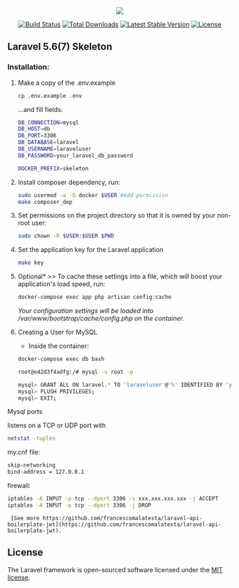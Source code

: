 <p align="center"><img src="https://laravel.com/assets/img/components/logo-laravel.svg"></p>

<p align="center">
<a href="https://travis-ci.org/laravel/framework"><img src="https://travis-ci.org/laravel/framework.svg" alt="Build Status"></a>
<a href="https://packagist.org/packages/laravel/framework"><img src="https://poser.pugx.org/laravel/framework/d/total.svg" alt="Total Downloads"></a>
<a href="https://packagist.org/packages/laravel/framework"><img src="https://poser.pugx.org/laravel/framework/v/stable.svg" alt="Latest Stable Version"></a>
<a href="https://packagist.org/packages/laravel/framework"><img src="https://poser.pugx.org/laravel/framework/license.svg" alt="License"></a>
</p>

## Laravel 5.6(7) Skeleton

### Installation:

1.  Make a copy of the .env.example
    ```bash
    cp .env.example .env
    ```
    ...and fill fields:
    ```bash
    DB_CONNECTION=mysql
    DB_HOST=db
    DB_PORT=3306
    DB_DATABASE=laravel
    DB_USERNAME=laraveluser
    DB_PASSWORD=your_laravel_db_password

    DOCKER_PREFIX=skeleton
    ```
2. Install composer dependency, run: 
    ```bash
    sudo usermod -a -G docker $USER #Add permission
    make composer_dep
    ```
3. Set permissions on the project directory so that it is owned by your non-root user:
    ```bash
    sudo chown -R $USER:$USER $PWD
    ```

4.  Set the application key for the Laravel application
    ```bash
    make key
    ``` 
5. Optional* >> To cache these settings into a file, which will boost your application's load speed, run:   
    ```bash
    docker-compose exec app php artisan config:cache
    ```
    _Your configuration settings will be loaded into /var/www/bootstrap/cache/config.php on the container._
    
6.  Creating a User for MySQL
    * Inside the container:
    ```bash
    docker-compose exec db bash
    
    root@e42d3f4adfg:/# mysql -u root -p

    mysql> GRANT ALL ON laravel.* TO 'laraveluser'@'%' IDENTIFIED BY 'your_laravel_db_password';
    mysql> FLUSH PRIVILEGES;
    mysql> EXIT;

    ```
    
    
Mysql ports

 listens on a TCP or UDP port with 
 ```bash
 netstat -tuplen
 ```
 my.cnf file:
 ```bash
 skip-networking
 bind-address = 127.0.0.1
 ```
 
 firewall:
 ```bash
 iptables -A INPUT -p tcp --dport 3306 -s xxx.xxx.xxx.xxx -j ACCEPT
 iptables -A INPUT -p tcp --dport 3306 -j DROP
 ```
    
     [See more https://github.com/francescomalatesta/laravel-api-boilerplate-jwt](https://github.com/francescomalatesta/laravel-api-boilerplate-jwt).
    
## License

The Laravel framework is open-sourced software licensed under the [MIT license](https://opensource.org/licenses/MIT).
